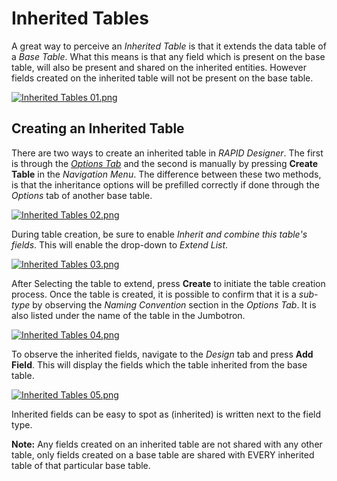 # Inherited Tables

A great way to perceive an *Inherited Table* is that it extends the data table of a *Base Table*. What this means is that any field which is present on the base table, will also be present and shared on the inherited entities. However fields created on the inherited table will not be present on the base table.

[![Inherited Tables 01.png](https://docs.rapidplatform.com/uploads/images/gallery/2021-09/scaled-1680-/zHCCbNjeJNmbsr1R-inherited-tables-01.png)](https://docs.rapidplatform.com/uploads/images/gallery/2021-09/zHCCbNjeJNmbsr1R-inherited-tables-01.png)

## Creating an Inherited Table

There are two ways to create an inherited table in *RAPID Designer*. The first is through the [*Options Tab*](https://docs.rapidplatform.com/Options%20Tab.md) and the second is manually by pressing **Create Table** in the *Navigation Menu*. The difference between these two methods, is that the inheritance options will be prefilled correctly if done through the *Options* tab of another base table.

[![Inherited Tables 02.png](https://docs.rapidplatform.com/uploads/images/gallery/2021-09/scaled-1680-/YRGkGTmhsxbLp2Bs-inherited-tables-02.png)](https://docs.rapidplatform.com/uploads/images/gallery/2021-09/YRGkGTmhsxbLp2Bs-inherited-tables-02.png)

During table creation, be sure to enable *Inherit and combine this table's fields*. This will enable the drop-down to *Extend List*.

[![Inherited Tables 03.png](https://docs.rapidplatform.com/uploads/images/gallery/2021-09/scaled-1680-/LkZOUCrM3jaALzDr-inherited-tables-03.png)](https://docs.rapidplatform.com/uploads/images/gallery/2021-09/LkZOUCrM3jaALzDr-inherited-tables-03.png)

After Selecting the table to extend, press **Create** to initiate the table creation process. Once the table is created, it is possible to confirm that it is a *sub-type* by observing the *Naming Convention* section in the *Options Tab*. It is also listed under the name of the table in the Jumbotron.

[![Inherited Tables 04.png](https://docs.rapidplatform.com/uploads/images/gallery/2021-09/scaled-1680-/2U8bMnHXTJIgu0rB-inherited-tables-04.png)](https://docs.rapidplatform.com/uploads/images/gallery/2021-09/2U8bMnHXTJIgu0rB-inherited-tables-04.png)

To observe the inherited fields, navigate to the *Design* tab and press **Add Field**. This will display the fields which the table inherited from the base table.

[![Inherited Tables 05.png](https://docs.rapidplatform.com/uploads/images/gallery/2021-09/scaled-1680-/woAav9bvJ9bxrb1p-inherited-tables-05.png)](https://docs.rapidplatform.com/uploads/images/gallery/2021-09/woAav9bvJ9bxrb1p-inherited-tables-05.png)

Inherited fields can be easy to spot as (inherited) is written next to the field type.

**Note:** Any fields created on an inherited table are not shared with any other table, only fields created on a base table are shared with EVERY inherited table of that particular base table.
